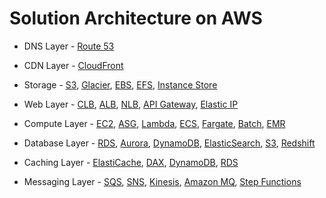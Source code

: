 # Solution Architecture on AWS

- DNS Layer - [Route 53](https://aws.amazon.com/route53/)

- CDN Layer - [CloudFront](https://aws.amazon.com/cloudfront/)

- Storage - [S3](https://aws.amazon.com/s3/), [Glacier](https://aws.amazon.com/glacier/), [EBS](https://aws.amazon.com/ebs/), [EFS](https://aws.amazon.com/efs/), [Instance Store](https://docs.aws.amazon.com/AWSEC2/latest/UserGuide/InstanceStorage.html)

- Web Layer - [CLB](https://docs.aws.amazon.com/elasticloadbalancing/latest/classic/introduction.html), [ALB](https://docs.aws.amazon.com/elasticloadbalancing/latest/application/introduction.html), [NLB](https://docs.aws.amazon.com/elasticloadbalancing/latest/network/introduction.html), [API Gateway](https://aws.amazon.com/api-gateway/), [Elastic IP](https://docs.aws.amazon.com/AWSEC2/latest/UserGuide/elastic-ip-addresses-eip.html)

- Compute Layer - [EC2](https://aws.amazon.com/ec2/), [ASG](https://docs.aws.amazon.com/autoscaling/ec2/userguide/AutoScalingGroup.html), [Lambda](https://aws.amazon.com/lambda/), [ECS](https://aws.amazon.com/ecs/), [Fargate](https://aws.amazon.com/fargate/), [Batch](https://aws.amazon.com/batch/), [EMR](https://aws.amazon.com/emr/)

- Database Layer - [RDS](https://aws.amazon.com/rds/), [Aurora](https://aws.amazon.com/rds/aurora/), [DynamoDB](https://aws.amazon.com/dynamodb/), [ElasticSearch](https://aws.amazon.com/elasticsearch-service/), [S3](https://aws.amazon.com/s3/), [Redshift](https://aws.amazon.com/redshift/)

- Caching Layer - [ElastiCache](https://aws.amazon.com/elasticache/), [DAX](https://aws.amazon.com/dynamodb/dax/), [DynamoDB](https://aws.amazon.com/dynamodb/), [RDS](https://aws.amazon.com/rds/)

- Messaging Layer - [SQS](https://aws.amazon.com/sqs/), [SNS](https://aws.amazon.com/sns/), [Kinesis](https://aws.amazon.com/kinesis/), [Amazon MQ](https://aws.amazon.com/amazon-mq/), [Step Functions](https://aws.amazon.com/step-functions/)
